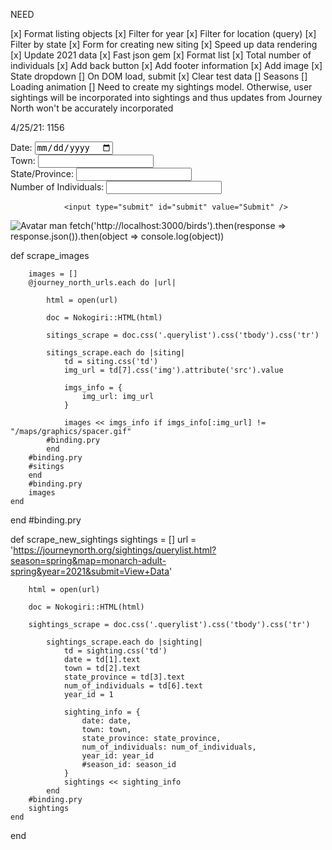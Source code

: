 NEED

[x] Format listing objects
[x] Filter for year
[x] Filter for location (query)
[x] Filter by state
[x] Form for creating new siting
[x] Speed up data rendering
[x] Update 2021 data
[x] Fast json gem
[x] Format list
[x] Total number of individuals
[x] Add back button
[x] Add footer information
[x] Add image
[x] State dropdown
[] On DOM load, submit
[x] Clear test data
[] Seasons
[] Loading animation
[] Need to create my sightings model. Otherwise, user sightings will be incorporated into sightings and thus updates from Journey North won't be accurately incorporated

4/25/21: 1156

<form action="http://localhost:3000/sightings" method="POST">
                <label> Date: <input type="date" name="sightingDate" id="sightingDate" /></label><br />
                <label> Town: <input type="text" name="sightingTown" id="sightingTown" /></label><br />
                <label> State/Province: <input type="text" name="sightingStateProvince" id="sightingStateProvince" /></label><br />
                <label> Number of Individuals: <input type="text" name="sightingNumber" id="sightingNumber" /></label><br />
        
        
                <input type="submit" id="submit" value="Submit" />
</form>

<img src="img_avatar.png" alt="Avatar man">
fetch('http://localhost:3000/birds').then(response => response.json()).then(object => console.log(object))


def scrape_images
        
        images = []
        @journey_north_urls.each do |url|
        
            html = open(url)
     
            doc = Nokogiri::HTML(html)

            sitings_scrape = doc.css('.querylist').css('tbody').css('tr')

            sitings_scrape.each do |siting|
                td = siting.css('td')
                img_url = td[7].css('img').attribute('src').value

                imgs_info = {
                    img_url: img_url
                }

                images << imgs_info if imgs_info[:img_url] != "/maps/graphics/spacer.gif"
            #binding.pry
            end
        #binding.pry
        #sitings
        end
        #binding.pry
        images
    end
end
#binding.pry


 def scrape_new_sightings
        sightings = []
        url = 'https://journeynorth.org/sightings/querylist.html?season=spring&map=monarch-adult-spring&year=2021&submit=View+Data'
        
        html = open(url)
            
        doc = Nokogiri::HTML(html)

        sightings_scrape = doc.css('.querylist').css('tbody').css('tr')

            sightings_scrape.each do |sighting|
                td = sighting.css('td')
                date = td[1].text
                town = td[2].text
                state_province = td[3].text
                num_of_individuals = td[6].text
                year_id = 1
        
                sighting_info = {
                    date: date, 
                    town: town, 
                    state_province: state_province, 
                    num_of_individuals: num_of_individuals,
                    year_id: year_id
                    #season_id: season_id
                }
                sightings << sighting_info 
            end
        #binding.pry
        sightings
    end
end

